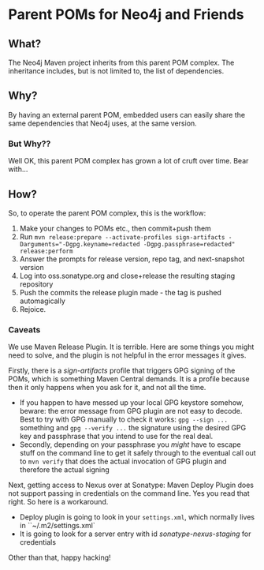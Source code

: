 # Parent POMs for Neo4j and Friends

## What?

The Neo4j Maven project inherits from this parent POM complex. The inheritance includes, but is not limited to, the list of dependencies.

## Why?

By having an external parent POM, embedded users can easily share the same dependencies that Neo4j uses, at the same version.

### But Why??

Well OK, this parent POM complex has grown a lot of cruft over time. Bear with...

## How?

So, to operate the parent POM complex, this is the workflow:

1. Make your changes to POMs etc., then commit+push them
2. Run `mvn release:prepare --activate-profiles sign-artifacts -Darguments="-Dgpg.keyname=redacted -Dgpg.passphrase=redacted" release:perform`
3. Answer the prompts for release version, repo tag, and next-snapshot version
4. Log into oss.sonatype.org and close+release the resulting staging repository
5. Push the commits the release plugin made - the tag is pushed automagically
6. Rejoice.

### Caveats

We use Maven Release Plugin. It is terrible. Here are some things you might need to solve, and the plugin is not helpful in the error messages it gives.

Firstly, there is a _sign-artifacts_ profile that triggers GPG signing of the POMs, which is something Maven Central demands. It is a profile because then it only happens when you ask for it, and not all the time.

* If you happen to have messed up your local GPG keystore somehow, beware: the error message from GPG plugin are not easy to decode. Best to try with GPG manually to check it works: `gpg --sign ...` something and `gpg --verify ...` the
signature using the desired GPG key and passphrase that you intend to use for the real deal.
* Secondly, depending on your passphrase you _might_ have to escape stuff on the command line to get it safely through to the eventual call out to `mvn verify` that does the actual invocation of GPG plugin and therefore the actual signing

Next, getting access to Nexus over at Sonatype: Maven Deploy Plugin does not support passing in credentials on the command line. Yes you read that right. So here is a workaround.

* Deploy plugin is going to look in your `settings.xml`, which normally lives in ``~/.m2/settings.xml`
* It is going to look for a server entry with id _sonatype-nexus-staging_ for credentials

Other than that, happy hacking!

